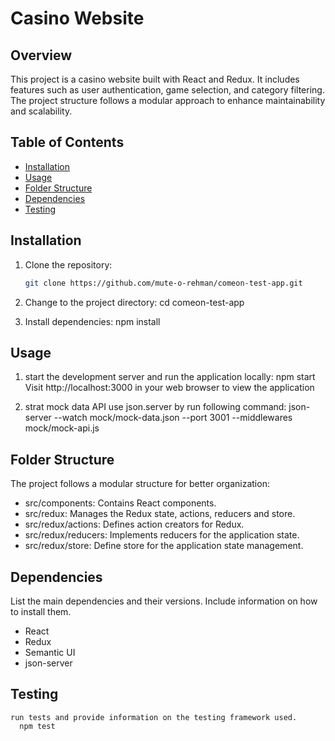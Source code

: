 # Casino Website

## Overview

This project is a casino website built with React and Redux. It includes features such as user authentication, game selection, and category filtering. The project structure follows a modular approach to enhance maintainability and scalability.

## Table of Contents

- [Installation](#installation)
- [Usage](#usage)
- [Folder Structure](#folder-structure)
- [Dependencies](#dependencies)
- [Testing](#testing)

## Installation

1. Clone the repository:

   ```bash
   git clone https://github.com/mute-o-rehman/comeon-test-app.git

   ```

2. Change to the project directory:
   cd comeon-test-app
3. Install dependencies:
   npm install

## Usage

1. start the development server and run the application locally:
   npm start
   Visit http://localhost:3000 in your web browser to view the application

2. strat mock data API use json.server by run following command:
   json-server --watch mock/mock-data.json --port 3001 --middlewares mock/mock-api.js

## Folder Structure

The project follows a modular structure for better organization:

- src/components: Contains React components.
- src/redux: Manages the Redux state, actions, reducers and store.
- src/redux/actions: Defines action creators for Redux.
- src/redux/reducers: Implements reducers for the application state.
- src/redux/store: Define store for the application state management.

## Dependencies

List the main dependencies and their versions. Include information on how to install them.

- React
- Redux
- Semantic UI
- json-server

## Testing

    run tests and provide information on the testing framework used.
      npm test
